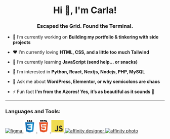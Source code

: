 <h1 align="center">Hi 👋, I'm Carla!</h1>
<h3 align="center">Escaped the Grid. Found the Terminal.</h3>

- 🔭 I’m currently working on **Building my portfolio & tinkering with side projects**

- ❤️ I’m currently loving **HTML, CSS, and a little too much Tailwind**

- 🌱 I’m currently learning **JavaScript (send help… or snacks)**

- 🧠 I’m interested in **Python, React, Nextjs, Nodejs, PHP, MySQL**

- 💬 Ask me about **WordPress, Elementor, or why semicolons are chaos**

- ⚡ Fun fact **I'm from the Azores! Yes, it’s as beautiful as it sounds 🌊**
<hr>
<h3 align="left">Languages and Tools:</h3>
<p align="left"><a href="https://www.figma.com/" target="_blank" rel="noreferrer"> <img src="https://www.vectorlogo.zone/logos/figma/figma-icon.svg" alt="figma" width="40" height="40"/> </a>
 <a href="https://www.w3schools.com/css/" target="_blank" rel="noreferrer"> <img src="https://raw.githubusercontent.com/devicons/devicon/master/icons/css3/css3-original-wordmark.svg" alt="css3" width="40" height="40"/> </a> <a href="https://www.w3.org/html/" target="_blank" rel="noreferrer"> <img src="https://raw.githubusercontent.com/devicons/devicon/master/icons/html5/html5-original-wordmark.svg" alt="html5" width="40" height="40"/> </a> <a href="https://developer.mozilla.org/en-US/docs/Web/JavaScript" target="_blank" rel="noreferrer"> <img src="https://raw.githubusercontent.com/devicons/devicon/master/icons/javascript/javascript-original.svg" alt="javascript" width="40" height="40"/> </a> 
  <a href="https://affinity.serif.com/en-gb/" target="_blank" rel="noreferrer"> <img src="https://cdn.serif.com/affinity/img/global/logos/affinity-designer-2-020520191502.svg" alt="affinity designer" width="40" height="40"/> </a> <a href="[https://www.sketch.com/](https://affinity.serif.com/en-gb/)" target="_blank" rel="noreferrer"> <img src="https://cdn.serif.com/affinity/img/global/logos/affinity-photo-2-020520191502.svg" alt="affinity photo" width="40" height="40"/> </a> </p>
<!--link to generate this profile https://rahuldkjain.github.io/gh-profile-readme-generator/ -->
